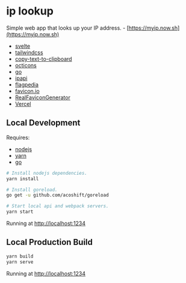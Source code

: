 # ip lookup

Simple web app that looks up your IP address. - [https://myip.now.sh](https://myip.now.sh)

- [svelte](https://svelte.dev)
- [tailwindcss](https://tailwindcss.com)
- [copy-text-to-clipboard](https://github.com/sindresorhus/copy-text-to-clipboard)
- [octicons](https://github.com/primer/octicons)
- [go](https://golang.org)
- [ipapi](https://ipapi.com)
- [flagpedia](https://flagpedia.net)
- [favicon.io](https://favicon.io)
- [RealFaviconGenerator](https://realfavicongenerator.net)
- [Vercel](https://vercel.com)

## Local Development

Requires:

- [nodejs](https://nodejs.org/en/)
- [yarn](https://yarnpkg.com/)
- [go](https://golang.org)

```sh
# Install nodejs dependencies.
yarn install

# Install goreload.
go get -u github.com/acoshift/goreload

# Start local api and webpack servers.
yarn start
```

Running at [http://localhost:1234](http://localhost:1234)

## Local Production Build

```sh
yarn build
yarn serve
```

Running at [http://localhost:1234](http://localhost:1234)
